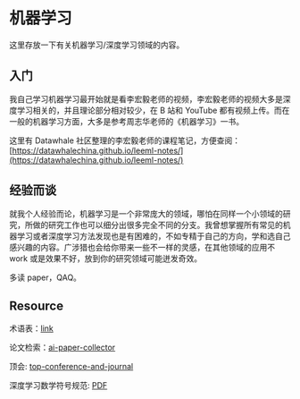 # 机器学习

这里存放一下有关机器学习/深度学习领域的内容。

## 入门

我自己学习机器学习最开始就是看李宏毅老师的视频，李宏毅老师的视频大多是深度学习相关的，并且理论部分相对较少，在 B 站和 YouTube 都有视频上传。而在一般的机器学习方面，大多是参考周志华老师的《机器学习》一书。

这里有 Datawhale 社区整理的李宏毅老师的课程笔记，方便查阅：[https://datawhalechina.github.io/leeml-notes/](https://datawhalechina.github.io/leeml-notes/)

## 经验而谈

就我个人经验而论，机器学习是一个非常庞大的领域，哪怕在同样一个小领域的研究，所做的研究工作也可以细分出很多完全不同的分支。我曾想掌握所有常见的机器学习或者深度学习方法发现也是有困难的，不如专精于自己的方向，学和选自己感兴趣的内容。广涉猎也会给你带来一些不一样的灵感，在其他领域的应用不 work 或是效果不好，放到你的研究领域可能迸发奇效。

多读 paper，QAQ。

## Resource

术语表：[link](https://developers.google.cn/machine-learning/glossary/?hl=zh-CN)

论文检索：[ai-paper-collector](https://ai-paper-collector.vercel.app/)

顶会: [top-conference-and-journal](./top-conference-and-journal/)

深度学习数学符号规范: [PDF](../assets/pdf/深度学习论文写作之数学符号规范表示合集.pdf)

